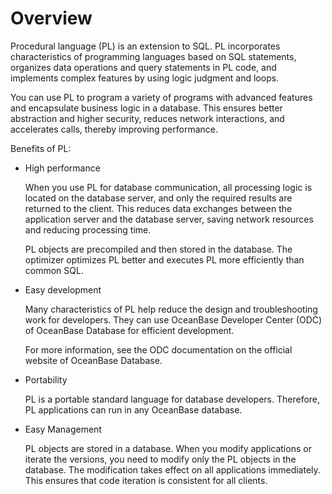 Overview
==========================

Procedural language (PL) is an extension to SQL. PL incorporates characteristics of programming languages based on SQL statements, organizes data operations and query statements in PL code, and implements complex features by using logic judgment and loops.

You can use PL to program a variety of programs with advanced features and encapsulate business logic in a database. This ensures better abstraction and higher security, reduces network interactions, and accelerates calls, thereby improving performance.

Benefits of PL:

* High performance

   When you use PL for database communication, all processing logic is located on the database server, and only the required results are returned to the client.  This reduces data exchanges between the application server and the database server, saving network resources and reducing processing time.

   PL objects are precompiled and then stored in the database. The optimizer optimizes PL better and executes PL more efficiently than common SQL.


* Easy development

   Many characteristics of PL help reduce the design and troubleshooting work for developers. They can use OceanBase Developer Center (ODC) of OceanBase Database for efficient development.

   For more information, see the ODC documentation on the official website of OceanBase Database.


* Portability

   PL is a portable standard language for database developers. Therefore, PL applications can run in any OceanBase database.



* Easy Management

   PL objects are stored in a database. When you modify applications or iterate the versions, you need to modify only the PL objects in the database. The modification takes effect on all applications immediately. This ensures that code iteration is consistent for all clients.





